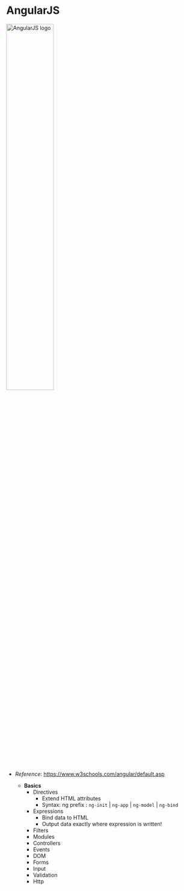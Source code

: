 # AngularJS

<img src="https://user-images.githubusercontent.com/54840122/229911067-ebfef506-fc5a-4e77-9d39-825dae4d3fc3.png" alt="AngularJS logo"
width="50%" height="50%">
#
- <i>Reference</i>: https://www.w3schools.com/angular/default.asp

    - **Basics**
        - Directives
            - Extend HTML attributes
            - Syntax: ng prefix : `ng-init` | `ng-app` | `ng-model` | `ng-bind`
        - Expressions
            - Bind data to HTML
            - Output data exactly where expression is written!
        - Filters
        - Modules
        - Controllers
        - Events
        - DOM
        - Forms
        - Input
        - Validation
        - Http
